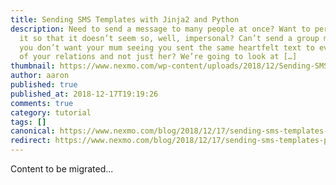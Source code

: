 ```yaml
---
title: Sending SMS Templates with Jinja2 and Python
description: Need to send a message to many people at once? Want to personalise
  it so that it doesn’t seem so, well, impersonal? Can’t send a group message as
  you don’t want your mum seeing you sent the same heartfelt text to every one
  of your relations and not just her? We’re going to look at […]
thumbnail: https://www.nexmo.com/wp-content/uploads/2018/12/Sending-SMS-templates-with-Jinja2-and-Python.png
author: aaron
published: true
published_at: 2018-12-17T19:19:26
comments: true
category: tutorial
tags: []
canonical: https://www.nexmo.com/blog/2018/12/17/sending-sms-templates-python-dr
redirect: https://www.nexmo.com/blog/2018/12/17/sending-sms-templates-python-dr
---
```

Content to be migrated...
